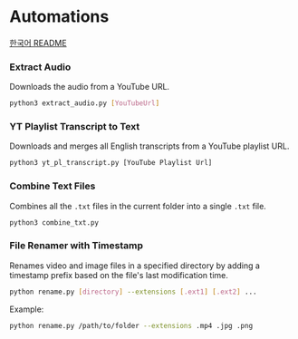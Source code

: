 
# Automations

[한국어 README](README_ko.md)


### Extract Audio
Downloads the audio from a YouTube URL.
```bash
python3 extract_audio.py [YouTubeUrl]
```

### YT Playlist Transcript to Text
Downloads and merges all English transcripts from a YouTube playlist URL.
```bash
python3 yt_pl_transcript.py [YouTube Playlist Url]
```

### Combine Text Files
Combines all the `.txt` files in the current folder into a single `.txt` file.
```bash
python3 combine_txt.py
```

### File Renamer with Timestamp
Renames video and image files in a specified directory by adding a timestamp prefix based on the file's last modification time.
```bash
python rename.py [directory] --extensions [.ext1] [.ext2] ...
```
Example:
```bash
python rename.py /path/to/folder --extensions .mp4 .jpg .png
```
